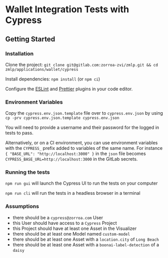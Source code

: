 # Wallet Integration Tests with Cypress

## Getting Started

### Installation

Clone the project:
`git clone git@gitlab.com:zorroa-zvi/zmlp.git && cd zmlp/applications/wallet/cypress`

Install dependencies: `npm install` (or `npm ci`)

Configure the [ESLint](http://eslint.org/) and
[Prettier](https://prettier.io/docs/en/editors.html) plugins in your code
editor.

### Environment Variables

Copy the `cypress.env.json.template` file over to `cypress.env.json` by using
`cp -prv cypress.env.json.template cypress.env.json`

You will need to provide a username and their password for the logged in tests
to pass.

Alternatively, or on a CI environment, you can use environment variables with
the `CYPRESS_` prefix added to variables of the same name. For instance
`{ "BASE_URL": "http://localhost:3000" }` in the `json` file becomes
`CYPRESS_BASE_URL=http://localhost:3000` in the GitLab secrets.

### Running the tests

`npm run gui` will launch the Cypress UI to run the tests on your computer

`npm run cli` will run the tests in a headless browser in a terminal

### Assumptions

- there should be a `cypress@zorroa.com` User
- this User should have access to a `Cypress` Project
- this Project should have at least one Asset in the Visualizer
- there should be at least one Model named `custom-model`
- there should be at least one Asset with a `location.city` of `Long Beach`
- there should be at least one Asset with a `boonai-label-detection` of a
  `daisy`
